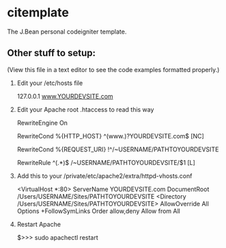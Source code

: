citemplate
==========

The J.Bean personal codeigniter template.

## Other stuff to setup:
(View this file in a text editor to see the code examples formatted properly.)

1. Edit your /etc/hosts file

    127.0.0.1 www.YOURDEVSITE.com

2. Edit your Apache root .htaccess to read this way

    RewriteEngine On
    
    RewriteCond %{HTTP_HOST} ^(www\.)?YOURDEVSITE\.com$ [NC]
    
    RewriteCond %{REQUEST_URI} !^/~USERNAME/PATHTOYOURDEVSITE
    
    RewriteRule ^(.*)$ /~USERNAME/PATHTOYOURDEVSITE/$1 [L]
    

3. Add this to your /private/etc/apache2/extra/httpd-vhosts.conf

    <VirtualHost *:80>
        ServerName YOURDEVSITE.com
        DocumentRoot /Users/USERNAME/Sites/PATHTOYOURDEVSITE
        <Directory /Users/USERNAME/Sites/PATHTOYOURDEVSITE>
            AllowOverride All
            Options +FollowSymLinks
            Order allow,deny
            Allow from All
		</Directory>
    </VirtualHost>

4. Restart Apache

    $>>> sudo apachectl restart

